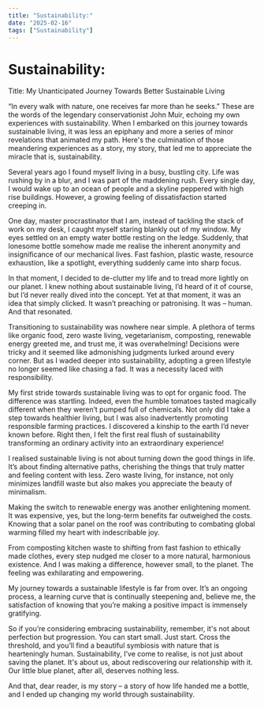 ```yaml
---
title: "Sustainability:"
date: "2025-02-16"
tags: ["Sustainability"]
---
```


# Sustainability:

Title: My Unanticipated Journey Towards Better Sustainable Living

“In every walk with nature, one receives far more than he seeks.” These are the words of the legendary conservationist John Muir, echoing my own experiences with sustainability. When I embarked on this journey towards sustainable living, it was less an epiphany and more a series of minor revelations that animated my path. Here's the culmination of those meandering experiences as a story, my story, that led me to appreciate the miracle that is, sustainability. 

Several years ago I found myself living in a busy, bustling city. Life was rushing by in a blur, and I was part of the maddening rush. Every single day, I would wake up to an ocean of people and a skyline peppered with high rise buildings. However, a growing feeling of dissatisfaction started creeping in. 

One day, master procrastinator that I am, instead of tackling the stack of work on my desk, I caught myself staring blankly out of my window. My eyes settled on an empty water bottle resting on the ledge. Suddenly, that lonesome bottle somehow made me realise the inherent anonymity and insignificance of our mechanical lives. Fast fashion, plastic waste, resource exhaustion, like a spotlight, everything suddenly came into sharp focus. 

In that moment, I decided to de-clutter my life and to tread more lightly on our planet. I knew nothing about sustainable living, I’d heard of it of course, but I’d never really dived into the concept. Yet at that moment, it was an idea that simply clicked. It wasn’t preaching or patronising. It was – human. And that resonated.

Transitioning to sustainability was nowhere near simple. A plethora of terms like organic food, zero waste living, vegetarianism, composting, renewable energy greeted me, and trust me, it was overwhelming! Decisions were tricky and it seemed like admonishing judgments lurked around every corner. But as I waded deeper into sustainability, adopting a green lifestyle no longer seemed like chasing a fad. It was a necessity laced with responsibility. 

My first stride towards sustainable living was to opt for organic food. The difference was startling. Indeed, even the humble tomatoes tasted magically different when they weren’t pumped full of chemicals. Not only did I take a step towards healthier living, but I was also inadvertently promoting responsible farming practices. I discovered a kinship to the earth I’d never known before. Right then, I felt the first real flush of sustainability transforming an ordinary activity into an extraordinary experience! 

I realised sustainable living is not about turning down the good things in life. It’s about finding alternative paths, cherishing the things that truly matter and feeling content with less. Zero waste living, for instance, not only minimizes landfill waste but also makes you appreciate the beauty of minimalism.

Making the switch to renewable energy was another enlightening moment. It was expensive, yes, but the long-term benefits far outweighed the costs. Knowing that a solar panel on the roof was contributing to combating global warming filled my heart with indescribable joy. 

From composting kitchen waste to shifting from fast fashion to ethically made clothes, every step nudged me closer to a more natural, harmonious existence. And I was making a difference, however small, to the planet. The feeling was exhilarating and empowering.

My journey towards a sustainable lifestyle is far from over. It’s an ongoing process, a learning curve that is continually steepening and, believe me, the satisfaction of knowing that you’re making a positive impact is immensely gratifying. 

So if you’re considering embracing sustainability, remember, it's not about perfection but progression. You can start small. Just start. Cross the threshold, and you’ll find a beautiful symbiosis with nature that is hearteningly human. Sustainability, I’ve come to realise, is not just about saving the planet. It's about us, about rediscovering our relationship with it. Our little blue planet, after all, deserves nothing less.

And that, dear reader, is my story – a story of how life handed me a bottle, and I ended up changing my world through sustainability.
